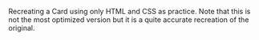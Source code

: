 Recreating a Card using only HTML and CSS as practice.
Note that this is not the most optimized version but it is a quite accurate  recreation of the original.
